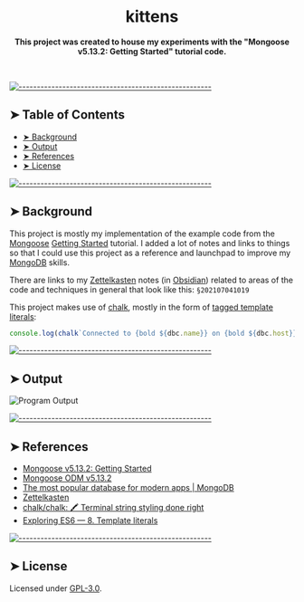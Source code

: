 <!-- ⚠️ This README has been generated from the file(s) "blueprint.md" ⚠️--><h1 align="center">kittens</h1>
<p align="center">
  <b>This project was created to house my experiments with the "Mongoose v5.13.2: Getting Started" tutorial code.</b></br>
  <sub><sub>
</p>

<br />


[![-----------------------------------------------------](https://raw.githubusercontent.com/andreasbm/readme/master/assets/lines/rainbow.png)](#table-of-contents)

## ➤ Table of Contents

* [➤ Background](#-background)
* [➤ Output](#-output)
* [➤ References](#-references)
* [➤ License](#-license)

[![-----------------------------------------------------](https://raw.githubusercontent.com/andreasbm/readme/master/assets/lines/rainbow.png)](#background)

## ➤ Background

This project is mostly my implementation of the example code from the [Mongoose](https://mongoosejs.com/) [Getting Started](https://mongoosejs.com/docs/) tutorial. I added a lot of notes and links to things so that I could use this project as a reference and launchpad to improve my [MongoDB](https://www.mongodb.com/) skills.

There are links to my [Zettelkasten](https://en.wikipedia.org/wiki/Zettelkasten) notes (in [Obsidian](https://obsidian.md/)) related to areas of the code and techniques in general that look like this: `§202107041019`

This project makes use of [chalk](https://github.com/chalk/chalk), mostly in the form of [tagged template literals](https://exploringjs.com/es6/ch_template-literals.html#_tagged-template-literals):

```javascript
console.log(chalk`Connected to {bold ${dbc.name}} on {bold ${dbc.host}}, port {bold ${dbc.port}}.`);
```


[![-----------------------------------------------------](https://raw.githubusercontent.com/andreasbm/readme/master/assets/lines/rainbow.png)](#output)

## ➤ Output

![Program Output](output.png)

[![-----------------------------------------------------](https://raw.githubusercontent.com/andreasbm/readme/master/assets/lines/rainbow.png)](#references)

## ➤ References

- [Mongoose v5.13.2: Getting Started](https://mongoosejs.com/docs/)
- [Mongoose ODM v5.13.2](https://mongoosejs.com/)
- [The most popular database for modern apps | MongoDB](https://www.mongodb.com/)
- [Zettelkasten](https://en.wikipedia.org/wiki/Zettelkasten)
- [chalk/chalk: 🖍 Terminal string styling done right](https://github.com/chalk/chalk)
- [Exploring ES6 — 8. Template literals](https://exploringjs.com/es6/ch_template-literals.html#_tagged-template-literals)


[![-----------------------------------------------------](https://raw.githubusercontent.com/andreasbm/readme/master/assets/lines/rainbow.png)](#license)

## ➤ License
	
Licensed under [GPL-3.0](https://opensource.org/licenses/GPL-3.0).